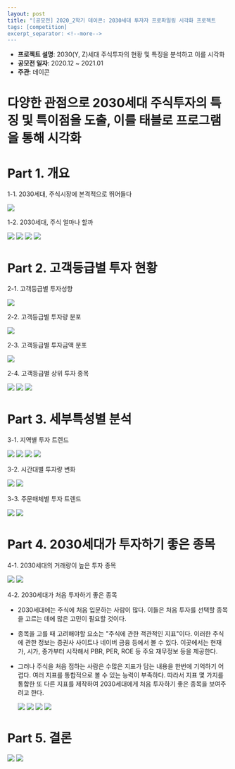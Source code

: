 ```yaml
---
layout: post
title: "[공모전] 2020_2학기 데이콘: 2030세대 투자자 프로파일링 시각화 프로젝트
tags: [competition]
excerpt_separator: <!--more-->
---
```


- **프로젝트 설명**: 2030(Y, Z)세대 주식투자의 현황 및 특징을 분석하고 이를 시각화
- **공모전 일자**: 2020.12 ~ 2021.01
- **주관**: 데이콘

# 다양한 관점으로 2030세대 주식투자의 특징 및 특이점을 도출, 이를 태블로 프로그램을 통해 시각화



# Part 1. 개요

1-1. 2030세대, 주식시장에 본격적으로 뛰어들다

  <img src="/assets/img/nh/1.png">
  
1-2. 2030세대, 주식 얼마나 할까

  <img src="/assets/img/nh/2.png">
  <img src="/assets/img/nh/3.png">
  <img src="/assets/img/nh/4.png">
  <img src="/assets/img/nh/5.png">
  
# Part 2. 고객등급별 투자 현황

2-1. 고객등급별 투자성향

  <img src="/assets/img/nh/6.png">
  
2-2. 고객등급별 투자량 분포

  <img src="/assets/img/nh/7.png">
  
2-3. 고객등급별 투자금액 분포

  <img src="/assets/img/nh/8.png">
  
2-4. 고객등급별 상위 투자 종목

  <img src="/assets/img/nh/9.png">
  <img src="/assets/img/nh/10.png">
  <img src="/assets/img/nh/11.png">

# Part 3. 세부특성별 분석

3-1. 지역별 투자 트렌드

  <img src="/assets/img/nh/12.png">
  <img src="/assets/img/nh/13.png">
  <img src="/assets/img/nh/14.png">
  <img src="/assets/img/nh/15.png">
  
3-2. 시간대별 투자량 변화

  <img src="/assets/img/nh/16.png">
  <img src="/assets/img/nh/17.png">
  
3-3. 주문매체별 투자 트렌드
  
  <img src="/assets/img/nh/18.png">
  <img src="/assets/img/nh/19.png">

# Part 4. 2030세대가 투자하기 좋은 종목

4-1. 2030세대의 거래량이 높은 투자 종목

  <img src="/assets/img/nh/20.png">
  <img src="/assets/img/nh/21.png">
  
4-2. 2030세대가 처음 투자하기 좋은 종목

- 2030세대에는 주식에 처음 입문하는 사람이 많다. 이들은 처음 투자를 선택할 종목을 고르는 데에 많은 고민이 필요할 것이다.
- 종목을 고를 때 고려해야할 요소는 "주식에 관한 객관적인 지표"이다. 이러한 주식에 관한 정보는 증권사 사이트나 네이버 금융 등에서 볼 수 있다. 이곳에서는 현재가, 시가, 종가부터 시작해서 PBR, PER, ROE 등 주요 재무정보 등을 제공한다.
- 그러나 주식을 처음 접하는 사람은 수많은 지표가 담는 내용을 한번에 기억하기 어렵다. 여러 지표를 통합적으로 볼 수 있는 능력이 부족하다. 따라서 지표 몇 가지를 통합한 또 다른 지표를 제작하여 2030세대에게 처음 투자하기 좋은 종목을 보여주려고 한다.

  <img src="/assets/img/nh/23.png">
  <img src="/assets/img/nh/24.png">
  <img src="/assets/img/nh/25.png">
  <img src="/assets/img/nh/26.png">
  
# Part 5. 결론
  
  <img src="/assets/img/nh/27.png">
  <img src="/assets/img/nh/28.png">
